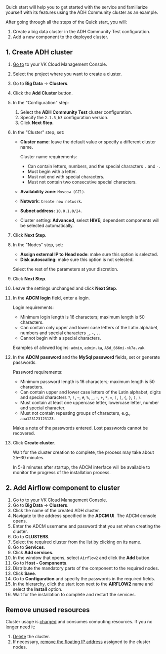 Quick start will help you to get started with the service and familiarize yourself with its features using the ADH Community cluster as an example.

After going through all the steps of the Quick start, you will:

1. Create a big data cluster in the ADH Community Test configuration.
1. Add a new component to the deployed cluster.

## 1. Create ADH cluster

1. [Go to](https://msk.cloud.vk.com/app/) to your VK Cloud Management Console.
1. Select the project where you want to create a cluster.
1. Go to **Big Data** → **Clusters**.
1. Click the **Add Cluster** button.
2. In the "Configuration" step:

   1. Select the **ADH Community Test** cluster configuration.
   2. Specify the `2.1.8_b3` configuration version.
   3. Click **Next Step**.

3. In the "Cluster" step, set:

   - **Cluster name**: leave the default value or specify a different cluster name.

      Cluster name requirements:

      - Can contain letters, numbers, and the special characters `.` and `-`.
      - Must begin with a letter.
      - Must not end with special characters.
      - Must not contain two consecutive special characters.

   - **Availability zone**: `Moscow (GZ1)`.
   - **Network**: `Create new network`.
   - **Subnet address:** `10.0.1.0/24`.
   - Cluster setting: **Advanced**, select **HIVE**; dependent components will be selected automatically.

1. Click **Next Step**.
1. In the "Nodes" step, set:

   - **Assign external IP to Head node**: make sure this option is selected.
   - **Disk autoscaling**: make sure this option is not selected.

   Select the rest of the parameters at your discretion.

1. Click **Next Step**.
1. Leave the settings unchanged and click **Next Step**.
1. In the **ADCM login** field, enter a login.

   Login requirements:

   - Minimum login length is 16 characters; maximum length is 50 characters.
   - Can contain only upper and lower case letters of the Latin alphabet, numbers and special characters `_`, `-`, `.`.
   - Cannot begin with a special characters.

   Examples of allowed logins: `admin`, `admin.ka`, `A5d_666mi-nk7a.vak`.

1. In the **ADCM password** and the **MySql password** fields, set or generate passwords.

   Password requirements:

   - Minimum password length is 16 characters; maximum length is 50 characters.
   - Can contain upper and lower case letters of the Latin alphabet, digits and special characters `?`, `!`, `~`, `#`, `%`, `_`, `-`, `+`, `*`, `=`, `[`, `]`, `{`, `}`, `(`, `)`.
   - Must contain at least one uppercase letter, lowercase letter, number and special character.
   - Must not contain repeating groups of characters, e.g., ``aaa123123123123``.

   <warn>

   Make a note of the passwords entered. Lost passwords cannot be recovered.

   </warn>

1. Click **Create cluster**.

   Wait for the cluster creation to complete, the process may take about 25–30 minutes.

   <info>

   In 5-8 minutes after startup, the ADCM interface will be available to monitor the progress of the installation process.

   </info>

## 2. Add Airflow component to cluster

1. [Go to](https://msk.cloud.vk.com/app/) to your VK Cloud Management Console.
1. Go to **Big Data** → **Clusters**.
1. Click the name of the created ADH cluster.
1. Navigate to the address specified in the **ADCM UI**. The ADCM console opens.
1. Enter the ADCM username and password that you set when creating the cluster.
1. Go to **CLUSTERS**.
1. Select the required cluster from the list by clicking on its name.
1. Go to **Services**.
1. Click **Add services**.
1. In the window that opens, select `Airflow2` and click the **Add** button.
1. Go to **Host - Components**.
1. Distribute the mandatory parts of the component to the required nodes.
1. Click **Save**.
1. Go to **Configuration** and specify the passwords in the required fields.
1. In the hierarchy, click the start icon next to the **AIRFLOW2** name and select the **Install** option.
1. Wait for the installation to complete and restart the services.

## Remove unused resources

Cluster usage is [charged](../tariffication) and consumes computing resources. If you no longer need it:

1. [Delete](../service-management/delete) the cluster.
1. If necessary, [remove the floating IP address](/en/networks/vnet/service-management/ip/floating-ip#removing_floating_ip_address_from_the_project) assigned to the cluster nodes.
